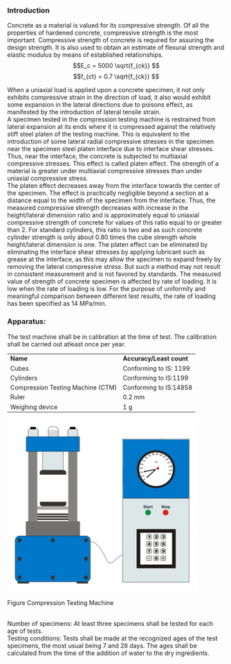 ### Introduction
Concrete as a material is valued for its compressive strength. Of all the properties of hardened concrete, compressive strength is the most important. Compressive strength of concrete is required for assuring the design strength. It is also used to obtain an estimate of flexural strength and elastic modulus by means of established relationships.<br>
$$E_c = 5000 \sqrt{f_{ck}} $$
$$f_{ct} = 0.7 \sqrt{f_{ck}} $$


When a uniaxial load is applied upon a concrete specimen, it not only exhibits compressive strain in the direction of load, it also would exhibit some expansion in the lateral directions due to poisons effect, as manifested by the introduction of lateral tensile strain.<br>
A specimen tested in the compression testing machine is restrained from lateral expansion at its ends where it is compressed against the relatively stiff steel platen of the testing machine. This is equivalent to the introduction of some lateral radial compressive stresses in the specimen near the specimen steel platen interface due to interface shear stresses. Thus, near the interface, the concrete is subjected to multiaxial compressive stresses. This effect is called platen effect. The strength of a material is greater under multiaxial compressive stresses than under uniaxial compressive stress.<br>
The platen effect decreases away from the interface towards the center of the specimen. The effect is practically negligible beyond a section at a distance equal to the width of the specimen from the interface. Thus, the measured compressive strength decreases with increase in the height/lateral dimension ratio and is approximately equal to uniaxial compressive strength of concrete for values of this ratio equal to or greater than 2. For standard cylinders, this ratio is two and as such concrete cylinder strength is only about 0.80 times the cube strength whole height/lateral dimension is one. The platen effect can be eliminated by eliminating the interface shear stresses by applying lubricant such as grease at the interface, as this may allow the specimen to expand freely by removing the lateral compressive stress. But such a method may not result in consistent measurement and is not favored by standards.
The measured value of strength of concrete specimen is affected by rate of loading. It is low when the rate of loading is low. For the purpose of uniformity and meaningful comparison between different test results, the rate of loading has been specified as 14 MPa/min.<br>

### Apparatus:
The test machine shall be in calibration at the time of test. The calibration shall be carried out atleast once per year. <br>

<table>
	<tr style="font-weight: bold;">
		<td>
			Name
		</td>
		<td>
			Accuracy/Least count
		</td>
	</tr>
	<tr>
		<td>
			Cubes
		</td>
		<td>
			Conforming to IS: 1199
		</td>
	</tr>
	<tr>
		<td>
			Cylinders
		</td>
		<td>
			Conforming to IS:1199
		</td>
	</tr>
	<tr>
		<td>
			Compression Testing Machine (CTM)
		</td>
		<td>
			Conforming to IS:14858
		</td>
	</tr>
	<tr>
		<td>
			Ruler
		</td>
		<td>
			0.2 mm
		</td>
	</tr>
	<tr>
		<td>
			Weighing device
		</td>
		<td>
			1 g
		</td>
	</tr>
</table>


<img src="images/t2.png" height="400px"/>

Figure Compression Testing Machine<br><br>

Number of specimens: At least three specimens shall be tested for each age of tests. <br>
Testing conditions: Tests shall be made at the recognized ages of the test specimens, the most usual being 7 and 28 days. The ages shall be calculated from the time of the addition of water to the dry ingredients.
